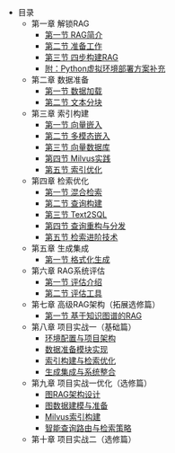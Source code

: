 - 目录
    - 第一章 解锁RAG
        - [第一节 RAG简介](chapter1/01_RAG_intro.md)
        - [第二节 准备工作](chapter1/02_preparation.md)
        - [第三节 四步构建RAG](chapter1/03_get_start_rag.md)
        - [附：Python虚拟环境部署方案补充](chapter1/virtualenv.md)
    - 第二章 数据准备
        - [第一节 数据加载](chapter2/04_data_load.md)
        - [第二节 文本分块](chapter2/05_text_chunking.md)
    - 第三章 索引构建
        - [第一节 向量嵌入](chapter3/06_vector_embedding.md)
        - [第二节 多模态嵌入](chapter3/07_multimodal_embedding.md)
        - [第三节 向量数据库](chapter3/08_vector_db.md)
        - [第四节 Milvus实践](chapter3/09_milvus.md)
        - [第五节 索引优化](chapter3/10_index_optimization.md)
    - 第四章 检索优化
        - [第一节 混合检索](chapter4/11_hybrid_search.md)
        - [第二节 查询构建](chapter4/12_query_construction.md)
        - [第三节 Text2SQL](chapter4/13_text2sql.md)
        - [第四节 查询重构与分发](chapter4/14_query_rewriting.md)
        - [第五节 检索进阶技术](chapter4/15_advanced_retrieval_techniques.md)
    - 第五章 生成集成
        - [第一节 格式化生成](chapter5/16_formatted_generation.md)
    - 第六章 RAG系统评估
        - [第一节 评估介绍](chapter6/18_system_evaluation.md)
        - [第二节 评估工具](chapter6/19_common_tools.md)
    - 第七章 高级RAG架构（拓展选修篇）
        - [第一节 基于知识图谱的RAG](chapter7/20_kg_rag.md)
    - 第八章 项目实战一（基础篇）
        - [环境配置与项目架构](chapter8/01_env_architecture.md)
        - [数据准备模块实现](chapter8/02_data_preparation.md)
        - [索引构建与检索优化](chapter8/03_index_retrieval.md)
        - [生成集成与系统整合](chapter8/04_generation_sys.md)
    - 第九章 项目实战一优化（选修篇）
        - [图RAG架构设计](chapter9/01_graph_rag_architecture.md)
        - [图数据建模与准备](chapter9/02_graph_data_modeling.md)
        - [Milvus索引构建](chapter9/03_index_construction.md)
        - [智能查询路由与检索策略](chapter9/04_intelligent_query_routing.md)
    - 第十章 项目实战二（选修篇）
